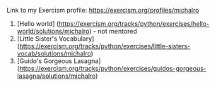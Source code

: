 Link to my Exercism profile: https://exercism.org/profiles/michalro

1. [Hello world] (https://exercism.org/tracks/python/exercises/hello-world/solutions/michalro) - not mentored
2. [Little Sister's Vocabulary] (https://exercism.org/tracks/python/exercises/little-sisters-vocab/solutions/michalro)
3. [Guido's Gorgeous Lasagna] (https://exercism.org/tracks/python/exercises/guidos-gorgeous-lasagna/solutions/michalro)
